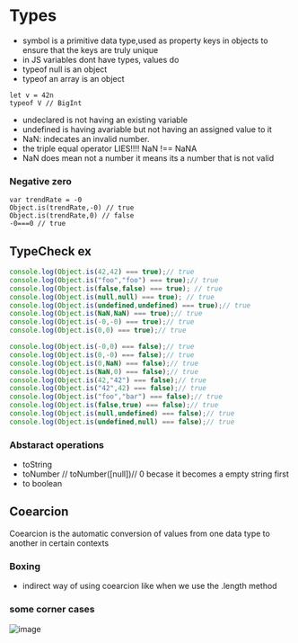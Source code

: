 # Types
- symbol is a primitive data type,used as property keys in objects to ensure that the keys are truly unique
- in JS variables dont have types, values do
- typeof null is an object
- typeof an array is an object
```javacsript
let v = 42n
typeof V // BigInt
```
- undeclared is not having an existing variable
- undefined is having avariable but not having an assigned value to it
- NaN: indecates an invalid number.
- the triple equal operator LIES!!!! NaN !== NaNA
- NaN does mean not a number it means its a number that is not valid
### Negative zero
```javacsript
var trendRate = -0
Object.is(trendRate,-0) // true
Object.is(trendRate,0) // false
-0===0 // true
```
## TypeCheck ex 
```javascript
console.log(Object.is(42,42) === true);// true
console.log(Object.is("foo","foo") === true);// true
console.log(Object.is(false,false) === true); // true
console.log(Object.is(null,null) === true); // true 
console.log(Object.is(undefined,undefined) === true);// true 
console.log(Object.is(NaN,NaN) === true);// true 
console.log(Object.is(-0,-0) === true);// true 
console.log(Object.is(0,0) === true);// true 

console.log(Object.is(-0,0) === false);// true 
console.log(Object.is(0,-0) === false);// true 
console.log(Object.is(0,NaN) === false);// true 
console.log(Object.is(NaN,0) === false);// true 
console.log(Object.is(42,"42") === false);// true 
console.log(Object.is("42",42) === false);// true 
console.log(Object.is("foo","bar") === false);// true 
console.log(Object.is(false,true) === false);// true 
console.log(Object.is(null,undefined) === false);// true 
console.log(Object.is(undefined,null) === false);// true 
```
### Abstaract operations 
- toString
- toNumber // toNumber([null])// 0 becase it becomes a empty string first
- to boolean
## Coearcion
Coearcion is the automatic conversion of values from one data type to another in certain contexts
### Boxing 
- indirect way of using coearcion like when we use the .length method
### some corner cases 
![image](https://github.com/MohammadHajMahmoud/GSG-first-sprint/assets/73450813/6acd5ceb-9557-447a-b671-031f48404c34)

